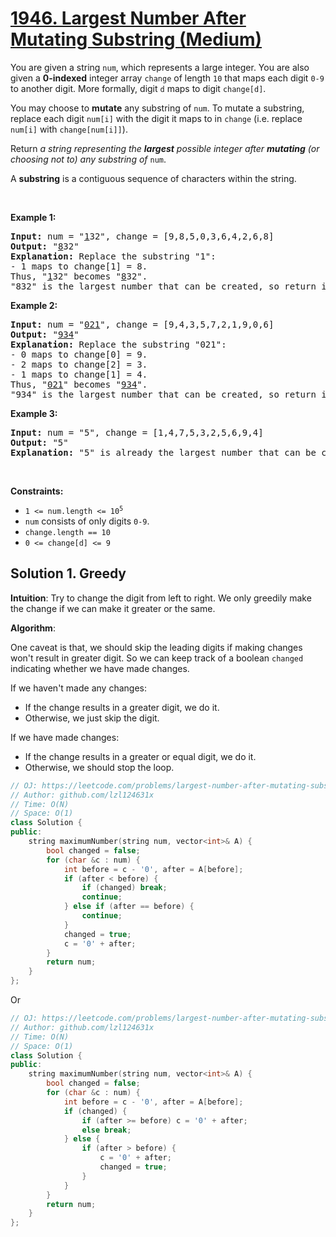 # [1946. Largest Number After Mutating Substring (Medium)](https://leetcode.com/problems/largest-number-after-mutating-substring/)

<p>You are given a string <code>num</code>, which represents a large integer. You are also given a <strong>0-indexed</strong> integer array <code>change</code> of length <code>10</code> that maps each digit <code>0-9</code> to another digit. More formally, digit <code>d</code> maps to digit <code>change[d]</code>.</p>

<p>You may choose to <strong>mutate</strong> any substring of <code>num</code>. To mutate a substring, replace each digit <code>num[i]</code> with the digit it maps to in <code>change</code> (i.e. replace <code>num[i]</code> with <code>change[num[i]]</code>).</p>

<p>Return <em>a string representing the <strong>largest</strong> possible integer after <strong>mutating</strong> (or choosing not to) any substring of </em><code>num</code>.</p>

<p>A <strong>substring</strong> is a contiguous sequence of characters within the string.</p>

<p>&nbsp;</p>
<p><strong>Example 1:</strong></p>

<pre><strong>Input:</strong> num = "<u>1</u>32", change = [9,8,5,0,3,6,4,2,6,8]
<strong>Output:</strong> "<u>8</u>32"
<strong>Explanation:</strong> Replace the substring "1":
- 1 maps to change[1] = 8.
Thus, "<u>1</u>32" becomes "<u>8</u>32".
"832" is the largest number that can be created, so return it.
</pre>

<p><strong>Example 2:</strong></p>

<pre><strong>Input:</strong> num = "<u>021</u>", change = [9,4,3,5,7,2,1,9,0,6]
<strong>Output:</strong> "<u>934</u>"
<strong>Explanation:</strong> Replace the substring "021":
- 0 maps to change[0] = 9.
- 2 maps to change[2] = 3.
- 1 maps to change[1] = 4.
Thus, "<u>021</u>" becomes "<u>934</u>".
"934" is the largest number that can be created, so return it.
</pre>

<p><strong>Example 3:</strong></p>

<pre><strong>Input:</strong> num = "5", change = [1,4,7,5,3,2,5,6,9,4]
<strong>Output:</strong> "5"
<strong>Explanation:</strong> "5" is already the largest number that can be created, so return it.
</pre>

<p>&nbsp;</p>
<p><strong>Constraints:</strong></p>

<ul>
	<li><code>1 &lt;= num.length &lt;= 10<sup>5</sup></code></li>
	<li><code>num</code> consists of only digits <code>0-9</code>.</li>
	<li><code>change.length == 10</code></li>
	<li><code>0 &lt;= change[d] &lt;= 9</code></li>
</ul>

## Solution 1. Greedy

**Intuition**: Try to change the digit from left to right. We only greedily make the change if we can make it greater or the same.

**Algorithm**:

One caveat is that, we should skip the leading digits if making changes won't result in greater digit. So we can keep track of a boolean `changed` indicating whether we have made changes.

If we haven't made any changes:
* If the change results in a greater digit, we do it.
* Otherwise, we just skip the digit.

If we have made changes:
* If the change results in a greater or equal digit, we do it.
* Otherwise, we should stop the loop.

```cpp
// OJ: https://leetcode.com/problems/largest-number-after-mutating-substring/
// Author: github.com/lzl124631x
// Time: O(N)
// Space: O(1)
class Solution {
public:
    string maximumNumber(string num, vector<int>& A) {
        bool changed = false;
        for (char &c : num) {
            int before = c - '0', after = A[before];
            if (after < before) {
                if (changed) break;
                continue;
            } else if (after == before) {
                continue;
            }
            changed = true;
            c = '0' + after;
        }
        return num;
    }
};
```

Or 

```cpp
// OJ: https://leetcode.com/problems/largest-number-after-mutating-substring/
// Author: github.com/lzl124631x
// Time: O(N)
// Space: O(1)
class Solution {
public:
    string maximumNumber(string num, vector<int>& A) {
        bool changed = false;
        for (char &c : num) {
            int before = c - '0', after = A[before];
            if (changed) {
                if (after >= before) c = '0' + after;
                else break;
            } else {
                if (after > before) {
                    c = '0' + after;
                    changed = true;
                } 
            }
        }
        return num;
    }
};
```